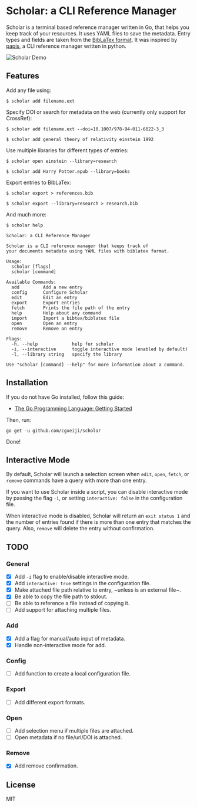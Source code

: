 # Scholar: a CLI Reference Manager

Scholar is a terminal based reference manager written in Go, that helps you
keep track of your resources.  It uses YAML files to save the metadata. Entry
types and fields are taken from the [BibLaTex
format](http://mirrors.ctan.org/macros/latex/contrib/biblatex/doc/biblatex.pdf).
It was inspired by [papis](https://github.com/papis/papis), a CLI reference
manager written in python.

![Scholar
Demo](https://github.com/cgxeiji/scholar/raw/master/img/scholar_demo.gif)

## Features

Add any file using:
```
$ scholar add filename.ext
```

Specify DOI or search for metadata on the web (currently only support for CrossRef):
```
$ scholar add filename.ext --doi=10.1007/978-94-011-6022-3_3

$ scholar add general theory of relativity einstein 1992
```

Use multiple libraries for different types of entries:
```
$ scholar open einstein --library=research

$ scholar add Harry Potter.epub --library=books
```

Export entries to BibLaTex:
```
$ scholar export > references.bib

$ scholar export --library=research > research.bib
```

And much more:
```
$ scholar help

Scholar: a CLI Reference Manager

Scholar is a CLI reference manager that keeps track of
your documents metadata using YAML files with biblatex format.

Usage:
  scholar [flags]
  scholar [command]

Available Commands:
  add         Add a new entry
  config      Configure Scholar
  edit        Edit an entry
  export      Export entries
  fetch       Prints the file path of the entry
  help        Help about any command
  import      Import a bibtex/biblatex file
  open        Open an entry
  remove      Remove an entry

Flags:
  -h, --help             help for scholar
  -i, --interactive      toggle interactive mode (enabled by default)
  -l, --library string   specify the library

Use "scholar [command] --help" for more information about a command.
```

## Installation

If you do not have Go installed, follow this guide:

- [The Go Programming Language: Getting Started](https://golang.org/doc/install)

Then, run:
```
go get -u github.com/cgxeiji/scholar
```

Done!

## Interactive Mode

By default, Scholar will launch a selection screen when `edit`, `open`,
`fetch`, or `remove` commands have a query with more than one entry.

If you want to use Scholar inside a script, you can disable interactive mode by
passing the flag `-i`, or setting `interactive: false` in the configuration
file.

When interactive mode is disabled, Scholar will return an `exit status 1` and
the number of entries found if there is more than one entry that matches the
query. Also, `remove` will delete the entry without confirmation.

## TODO

### General

- [x] Add `-i` flag to enable/disable interactive mode.
- [x] Add `interactive: true` settings in the configuration file.
- [x] Make attached file path relative to entry, ~unless is an external file~.
- [x] Be able to copy the file path to stdout.
- [ ] Be able to reference a file instead of copying it.
- [ ] Add support for attaching multiple files.

### Add

- [x] Add a flag for manual/auto input of metadata.
- [x] Handle non-interactive mode for add.

### Config

- [ ] Add function to create a local configuration file.

### Export

- [ ] Add different export formats.

### Open

- [ ] Add selection menu if multiple files are attached.
- [ ] Open metadata if no file/url/DOI is attached.

### Remove

- [x] Add remove confirmation.

## License

MIT
